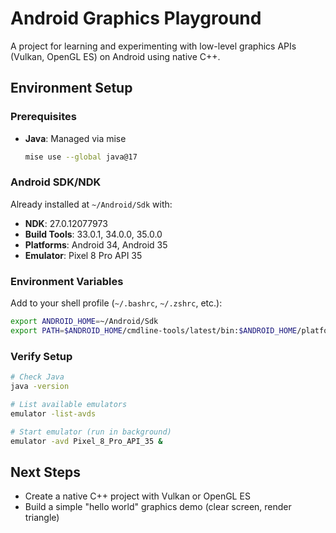 # Android Graphics Playground

A project for learning and experimenting with low-level graphics APIs (Vulkan, OpenGL ES) on Android using native C++.

## Environment Setup

### Prerequisites
- **Java**: Managed via mise
  ```bash
  mise use --global java@17
  ```

### Android SDK/NDK
Already installed at `~/Android/Sdk` with:
- **NDK**: 27.0.12077973
- **Build Tools**: 33.0.1, 34.0.0, 35.0.0
- **Platforms**: Android 34, Android 35
- **Emulator**: Pixel 8 Pro API 35

### Environment Variables
Add to your shell profile (`~/.bashrc`, `~/.zshrc`, etc.):
```bash
export ANDROID_HOME=~/Android/Sdk
export PATH=$ANDROID_HOME/cmdline-tools/latest/bin:$ANDROID_HOME/platform-tools:$ANDROID_HOME/emulator:$PATH
```

### Verify Setup
```bash
# Check Java
java -version

# List available emulators
emulator -list-avds

# Start emulator (run in background)
emulator -avd Pixel_8_Pro_API_35 &
```

## Next Steps
- Create a native C++ project with Vulkan or OpenGL ES
- Build a simple "hello world" graphics demo (clear screen, render triangle)
